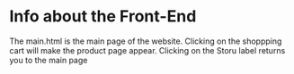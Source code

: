 # Info about the Front-End
The main.html is the main page of the website. Clicking on the shoppping cart will make the product page appear.
Clicking on the Storu label returns you to the main page

